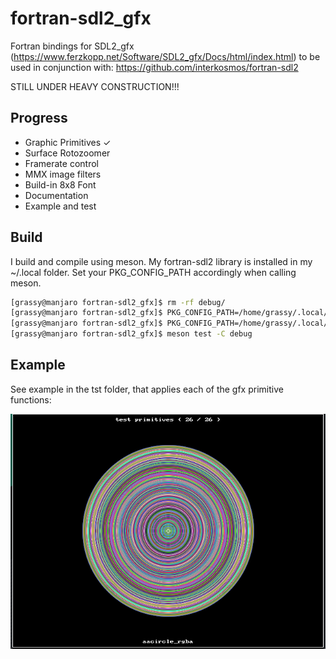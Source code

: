 # fortran-sdl2_gfx
Fortran bindings for SDL2_gfx (https://www.ferzkopp.net/Software/SDL2_gfx/Docs/html/index.html) to be used in conjunction with: https://github.com/interkosmos/fortran-sdl2

STILL UNDER HEAVY CONSTRUCTION!!!

## Progress

* Graphic Primitives ✓
* Surface Rotozoomer
* Framerate control
* MMX image filters
* Build-in 8x8 Font
* Documentation
* Example and test

## Build

I build and compile using meson. My fortran-sdl2 library is installed in my ~/.local folder. Set your PKG_CONFIG_PATH accordingly when calling meson.

```bash
[grassy@manjaro fortran-sdl2_gfx]$ rm -rf debug/
[grassy@manjaro fortran-sdl2_gfx]$ PKG_CONFIG_PATH=/home/grassy/.local/lib/pkgconfig meson debug
[grassy@manjaro fortran-sdl2_gfx]$ PKG_CONFIG_PATH=/home/grassy/.local/lib/pkgconfig meson compile -C debug
[grassy@manjaro fortran-sdl2_gfx]$ meson test -C debug
```

## Example

See example in the tst folder, that applies each of the gfx primitive functions:

<img src="png/example.png" alt="sdl2_gfx example" />

